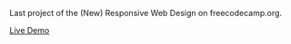 Last project of the (New) Responsive Web Design on freecodecamp.org.

[Live Demo](https://mihaly-ale.github.io/freecodecamp-personal-portfolio/)
